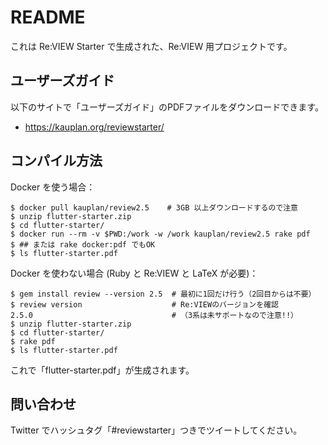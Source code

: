 # README

これは Re:VIEW Starter で生成された、Re:VIEW 用プロジェクトです。


## ユーザーズガイド

以下のサイトで「ユーザーズガイド」のPDFファイルをダウンロードできます。

- https://kauplan.org/reviewstarter/


## コンパイル方法

Docker を使う場合：

```terminal
$ docker pull kauplan/review2.5    # 3GB 以上ダウンロードするので注意
$ unzip flutter-starter.zip
$ cd flutter-starter/
$ docker run --rm -v $PWD:/work -w /work kauplan/review2.5 rake pdf
$ ## または rake docker:pdf でもOK
$ ls flutter-starter.pdf
```

Docker を使わない場合 (Ruby と Re:VIEW と LaTeX が必要)：

```terminal
$ gem install review --version 2.5  # 最初に1回だけ行う（2回目からは不要）
$ review version                    # Re:VIEWのバージョンを確認
2.5.0                               # （3系は未サポートなので注意!!）
$ unzip flutter-starter.zip
$ cd flutter-starter/
$ rake pdf
$ ls flutter-starter.pdf
```

これで「flutter-starter.pdf」が生成されます。


## 問い合わせ

Twitter でハッシュタグ「#reviewstarter」つきでツイートしてください。
